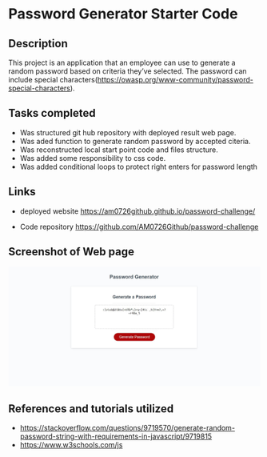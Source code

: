 # Password Generator Starter Code

## Description

This project is an application that an employee can use to generate a random password based on criteria they’ve selected.
The password can include special characters(https://owasp.org/www-community/password-special-characters).  

## Tasks completed

* Was structured git hub repository with deployed result web page.
* Was aded function to generate random password by accepted citeria.
* Was reconstructed local start point code and files structure.
* Was added some responsibility to css code. 
* Was added conditional loops to protect right enters for password length 

## Links

* deployed website https://am0726github.github.io/password-challenge/

* Code repository https://github.com/AM0726Github/password-challenge

## Screenshot of Web page

![Web page](./assets/images/screenshoot.jpg)

## References and tutorials utilized

* https://stackoverflow.com/questions/9719570/generate-random-password-string-with-requirements-in-javascript/9719815
* https://www.w3schools.com/js
